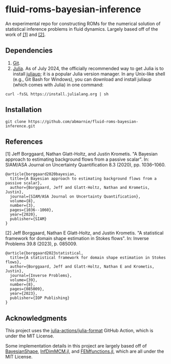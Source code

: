 # fluid-roms-bayesian-inference

An experimental repo for constructing ROMs for the numerical solution of statistical inference problems in fluid dynamics. Largely based off of the work of [[1]](#1) and [[2]](#2).

## Dependencies

1. [Git](https://git-scm.com/downloads). 
2. [Julia](https://julialang.org/). As of July 2024, the officially recommended way to get Julia is to install [juliaup](https://github.com/JuliaLang/juliaup); it is a popular Julia version manager. In any Unix-like shell (e.g., Git Bash for Windows), you can download and install juliaup (which comes with Julia) in one command:

`curl -fsSL https://install.julialang.org | sh`

## Installation

`git clone https://github.com/abmarnie/fluid-roms-bayesian-inference.git`

## References

<a id="1">[1]</a>
Jeff Borggaard, Nathan Glatt-Holtz, and Justin Krometis. "A Bayesian approach to estimating background flows from a passive scalar". In: SIAM/ASA Journal on Uncertainty Quantification 8.3 (2020), pp. 1036–1060.
```
@article{borggaard2020bayesian,
  title={A Bayesian approach to estimating background flows from a passive scalar},
  author={Borggaard, Jeff and Glatt-Holtz, Nathan and Krometis, Justin},
  journal={SIAM/ASA Journal on Uncertainty Quantification},
  volume={8},
  number={3},
  pages={1036--1060},
  year={2020},
  publisher={SIAM}
}
```

<a id="2">[2]</a>
Jeff Borggaard, Nathan E Glatt-Holtz, and Justin Krometis. "A statistical framework for domain shape estimation in Stokes flows". In: Inverse Problems 39.8 (2023), p. 085009.
```
@article{borggaard2023statistical,
  title={A statistical framework for domain shape estimation in Stokes flows},
  author={Borggaard, Jeff and Glatt-Holtz, Nathan E and Krometis, Justin},
  journal={Inverse Problems},
  volume={39},
  number={8},
  pages={085009},
  year={2023},
  publisher={IOP Publishing}
}
```

## Acknowledgments

This project uses the [julia-actions/julia-format](https://github.com/julia-actions/julia-format) GitHub Action, which is under the MIT License.

Some implementation details in this project are largely based off of [BayesianShape](https://github.com/jborggaard/BayesianShape), [InfDimMCM.jl](https://github.com/krometis/InfDimMCMC.jl), and [FEMfunctions.jl](https://github.com/jborggaard/FEMfunctions.jl), which are all under the MIT License.
